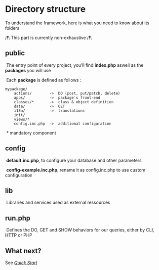 # Directory structure

To understand the framework, here is what you need to know about its folders

/**!**\	This part is currently non-exhaustive	/**!**\



## public

​	The entry point of every project, you'll find **index.php** aswell as the **packages** you will use

​	Each **package** is defined as follows :

```
mypackage/
	actions/		->	DO (post, put/patch, delete)
	apps/			->	package's front-end
	classes/*		->	class & object definition
	data/			->	GET
	i18n/			->	translations
	init/
	views/*
	config.inc.php	->	additional configuration
```

​	\* mandatory component

## config

​	**default.inc.php**, to configure your database and other parameters

​	**config-example.inc.php**, rename it as config.inc.php to use custom configuration

## lib

​	Libraries and services used as external ressources

## run.php

​	Defines the DO, GET and SHOW behaviors for our queries, either by CLI, HTTP or PHP





## What next?

See [*Quick Start*](Quick-Start.md)


